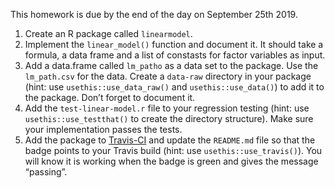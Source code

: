 This homework is due by the end of the day on September 25th 2019.

1.  Create an R package called `linearmodel`.
2.  Implement the `linear_model()` function and document it. It should
    take a formula, a data frame and a list of constasts for factor
    variables as input.
3.  Add a data.frame called `lm_patho` as a data set to the package. Use
    the `lm_path.csv` for the data. Create a `data-raw` directory in
    your package (hint: use `usethis::use_data_raw()` and
    `usethis::use_data()`) to add it to the package. Don’t forget to
    document it.
4.  Add the `test-linear-model.r` file to your regression testing (hint:
    use `usethis::use_testthat()` to create the directory structure).
    Make sure your implementation passes the tests.
5.  Add the package to [Travis-CI](https://travis-ci.com/) and update
    the `README.md` file so that the badge points to your Travis build
    (hint: use `usethis::use_travis()`). You will know it is working
    when the badge is green and gives the message “passing”.
